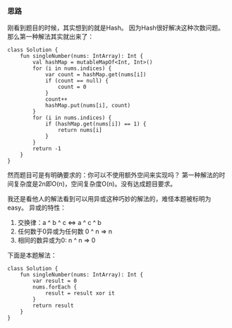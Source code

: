 ### 思路

刚看到题目的时候，其实想到的就是Hash。
因为Hash很好解决这种次数问题。那么第一种解法其实就出来了：
```
class Solution {
    fun singleNumber(nums: IntArray): Int {
        val hashMap = mutableMapOf<Int, Int>()
        for (i in nums.indices) {
            var count = hashMap.get(nums[i])
            if (count == null) {
                count = 0
            }
            count++
            hashMap.put(nums[i], count)
        }
        for (i in nums.indices) {
            if (hashMap.get(nums[i]) == 1) {
                return nums[i]
            }
        }
        return -1
    }
}
```
然而题目可是有明确要求的：你可以不使用额外空间来实现吗？
第一种解法的时间复杂度是2n即O(n)，空间复杂度O(n)。没有达成题目要求。

我还是看他人的解法看到可以用异或这种巧妙的解法的，难怪本题被标明为easy。
异或的特性：

1. 交换律：a ^ b ^ c <=> a ^ c ^ b
2. 任何数于0异或为任何数 0 ^ n => n
3. 相同的数异或为0: n ^ n => 0


下面是本题解法：
```
class Solution {
    fun singleNumber(nums: IntArray): Int {
        var result = 0
        nums.forEach {
            result = result xor it
        }
        return result
    }
}
```